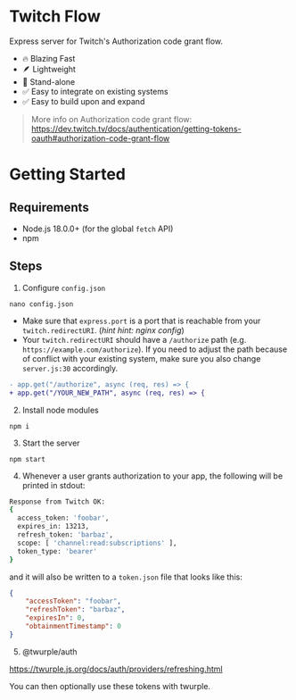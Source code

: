 # Twitch Flow

Express server for Twitch's Authorization code grant flow.

- 🔥 Blazing Fast 
- 🪶 Lightweight 
- 👤 Stand-alone 
- ✅ Easy to integrate on existing systems
- ✅ Easy to build upon and expand

> More info on Authorization code grant flow: https://dev.twitch.tv/docs/authentication/getting-tokens-oauth#authorization-code-grant-flow

# Getting Started

## Requirements

- Node.js 18.0.0+ (for the global `fetch` API)
- npm

## Steps

1. Configure `config.json`

```
nano config.json
```

  - Make sure that `express.port` is a port that is reachable from your `twitch.redirectURI`. (*hint hint: nginx config*)
  - Your `twitch.redirectURI` should have a `/authorize` path (e.g. `https://example.com/authorize`). If you need to adjust the path because of conflict with your existing system, make sure you also change `server.js:30` accordingly.
  
  ```diff
  - app.get("/authorize", async (req, res) => {
  + app.get("/YOUR_NEW_PATH", async (req, res) => {
  ```

2. Install node modules

```
npm i
```

3. Start the server

```
npm start
```

4. Whenever a user grants authorization to your app, the following will be printed in stdout:

```bash
Response from Twitch OK:
{
  access_token: 'foobar',
  expires_in: 13213,
  refresh_token: 'barbaz',
  scope: [ 'channel:read:subscriptions' ],
  token_type: 'bearer'
}
```

and it will also be written to a `token.json` file that looks like this:

```json
{
	"accessToken": "foobar",
	"refreshToken": "barbaz",
	"expiresIn": 0,
	"obtainmentTimestamp": 0
}
```

5. @twurple/auth

https://twurple.js.org/docs/auth/providers/refreshing.html

You can then optionally use these tokens with twurple.